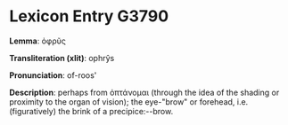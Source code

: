 # Lexicon Entry G3790

**Lemma**: ὀφρῦς

**Transliteration (xlit)**: ophrŷs

**Pronunciation**: of-roos'

**Description**:
perhaps from ὀπτάνομαι (through the idea of the shading or proximity to the organ of vision); the eye-"brow" or forehead, i.e. (figuratively) the brink of a precipice:--brow.
